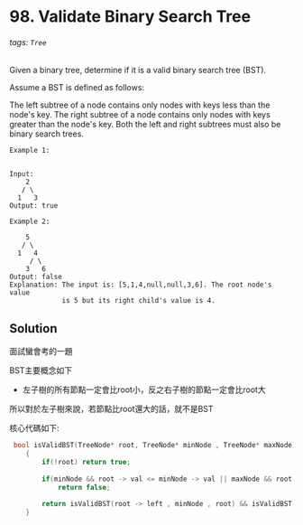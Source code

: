 # 98. Validate Binary Search Tree

###### tags: `Tree`


Given a binary tree, determine if it is a valid binary search tree (BST).

Assume a BST is defined as follows:

The left subtree of a node contains only nodes with keys less than the node's key.
The right subtree of a node contains only nodes with keys greater than the node's key.
Both the left and right subtrees must also be binary search trees.
```
Example 1:


Input:
    2
   / \
  1   3
Output: true
```

```
Example 2:

    5
   / \
  1   4
     / \
    3   6
Output: false
Explanation: The input is: [5,1,4,null,null,3,6]. The root node's value
             is 5 but its right child's value is 4.
```

## Solution

面試蠻會考的一題

BST主要概念如下
- 左子樹的所有節點一定會比root小，反之右子樹的節點一定會比root大

所以對於左子樹來說，若節點比root還大的話，就不是BST

核心代碼如下:

```cpp
 bool isValidBST(TreeNode* root, TreeNode* minNode , TreeNode* maxNode)
    {
        if(!root) return true;
        
        if(minNode && root -> val <= minNode -> val || maxNode && root -> val >= maxNode -> val) 
            return false;
        
        return isValidBST(root -> left , minNode , root) && isValidBST(root -> right , root , maxNode);
    }
```